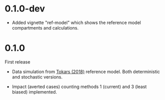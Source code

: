 # 0.1.0-dev

- Added vignette "ref-model" which shows the reference model compartments and calculations.

# 0.1.0

First release

- Data simulation from [Tokars (2018)](https://doi.org/10.1016/j.vaccine.2018.10.026) reference model. Both deterministic and stochastic versions.

- Impact (averted cases) counting methods 1 (current) and 3 (least biased) implemented.
